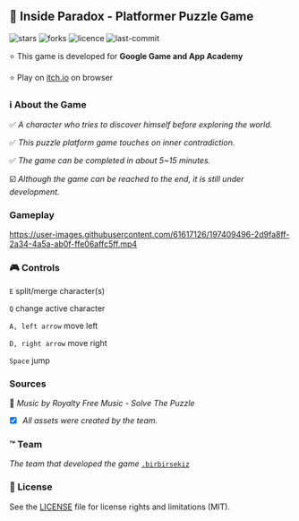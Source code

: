 ## :stars: Inside Paradox - Platformer Puzzle Game

![stars](https://img.shields.io/github/stars/birbirsekiz/inside-paradox)
![forks](https://img.shields.io/github/forks/birbirsekiz/inside-paradox)
![licence](https://img.shields.io/github/license/birbirsekiz/inside-paradox)
![last-commit](https://img.shields.io/github/last-commit/birbirsekiz/inside-paradox)

:star: This game is developed for **Google Game and App Academy**

:star: Play on [itch.io](https://myoluk.itch.io/inside-paradox) on browser

### :information_source: About the Game

:white_check_mark: _A character who tries to discover himself before exploring the world._

:white_check_mark: _This puzzle platform game touches on inner contradiction._

:white_check_mark: _The game can be completed in about 5~15 minutes._

:ballot_box_with_check: _Although the game can be reached to the end, it is still under development._

### Gameplay
https://user-images.githubusercontent.com/61617126/197409496-2d9fa8ff-2a34-4a5a-ab0f-ffe06affc5ff.mp4

### :video_game: Controls
`E` split/merge character(s)

`Q` change active character

`A, left arrow` move left

`D, right arrow` move right

`Space` jump

### Sources
:musical_note: _Music by Royalty Free Music - Solve The Puzzle_

- [x] _All assets were created by the team._

### :tm: Team
_The team that developed the game_ [`.birbirsekiz`](https://github.com/birbirsekiz)

### :page_with_curl: License
See the [LICENSE](LICENSE.md) file for license rights and limitations (MIT).


